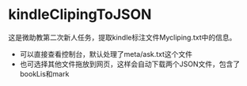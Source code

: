 # kindleClipingToJSON
这是微助教第二次新人任务，提取kindle标注文件Mycliping.txt中的信息。
* 可以直接查看控制台，默认处理了meta/ask.txt这个文件
* 也可选择其他文件拖放到网页，这样会自动下载两个JSON文件，包含了bookLis和mark
